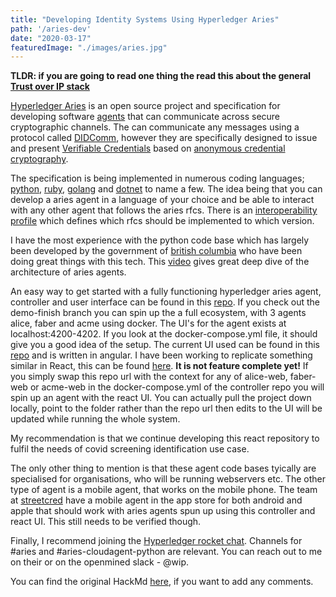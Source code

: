 ```yaml
---
title: "Developing Identity Systems Using Hyperledger Aries"
path: '/aries-dev'
date: "2020-03-17"
featuredImage: "./images/aries.jpg"  
---
```


**TLDR: if you are going to read one thing the read this about the general [Trust over IP stack](https://github.com/hyperledger/aries-rfcs/tree/master/concepts/0289-toip-stack)**

[Hyperledger Aries](https://github.com/hyperledger/aries-rfcs) is an open source project and specification for developing software [agents](https://github.com/hyperledger/aries-rfcs/tree/master/concepts/0004-agents) that can communicate across secure cryptographic channels. The can communicate any messages using a protocol called [DIDComm](https://github.com/hyperledger/aries-rfcs/tree/master/concepts/0005-didcomm), however they are specifically designed to issue and present [Verifiable Credentials](https://w3c.github.io/vc-data-model/) based on [anonymous credential cryptography](https://wip-abramson.dev/cl-signatures).

The specification is being implemented in numerous coding languages; [python](https://github.com/hyperledger/aries-cloudagent-python), [ruby](https://github.com/hyperledger/aries-sdk-ruby), [golang](https://github.com/hyperledger/aries-sdk-ruby) and [dotnet](https://github.com/hyperledger/aries-framework-dotnet) to name a few. The idea being that you can develop a aries agent in a language of your choice and be able to interact with any other agent that follows the aries rfcs. There is an [interoperability profile](https://github.com/hyperledger/aries-rfcs/tree/master/concepts) which defines which rfcs should be implemented to which version.

I have the most experience with the python code base which has largely been developed by the government of [british columbia](https://github.com/bcgov) who have been doing great things with this tech. This [video](https://zoom.us/recording/play/Pr-gdxAUVciy7MtPE9tkNAuSLT_Pl_NEYMeW2XxQRitjXtQajl3X5y7L_A1CCRee?autoplay=true&startTime=1563894122000) gives great deep dive of the architecture of aries agents. 

An easy way to get started with a fully functioning hyperledger aries agent, controller and user interface can be found in this [repo](https://github.com/bcgov/aries-cloudcontroller-node). If you check out the demo-finish branch you can spin up the a full ecosystem, with 3 agents alice, faber and acme using docker. The UI's for the agent exists at localhost:4200-4202. If you look at the docker-compose.yml file, it should give you a good idea of the setup. The current UI used can be found in this [repo](https://github.com/bluecollardev/edx-ariescloud-client) and is written in angular. I have been working to replicate something similar in React, this can be found [here](https://github.com/BlockchainIdentityLab/react-ariescloud-client). **It is not feature complete yet!** If you simply swap this repo url with the context for any of alice-web, faber-web or acme-web in the docker-compose.yml of the controller repo you will spin up an agent with the react UI. You can actually pull the project down locally, point to the folder rather than the repo url then edits to the UI will be updated while running the whole system.

My recommendation is that we continue developing this react repository to fulfil the needs of covid screening identification use case.

The only other thing to mention is that these agent code bases tyically are specialised for organisations, who will be running webservers etc. The other type of agent is a mobile agent, that works on the mobile phone. The team at [streetcred](https://developer.streetcred.id/) have a mobile agent in the app store for both android and apple that should work with aries agents spun up using this controller and react UI. This still needs to be verified though.

Finally, I recommend joining the [Hyperledger rocket chat](https://chat.hyperledger.org/home). Channels for #aries and #aries-cloudagent-python are relevant. You can reach out to me on their or on the openmined slack - @wip.

You can find the original HackMd [here](https://hackmd.io/@Ti3_tF0GSdmgraRb0Mx1mQ/covid-pp-screening-auth/edit), if you want to add any comments.
